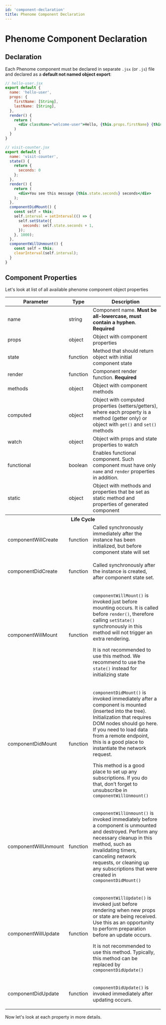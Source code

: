 ```yaml
---
id: 'component-declaration'
title: Phenome Component Declaration
---
```

# Phenome Component Declaration

## Declaration

Each Phenome component must be declared in separate `.jsx` (or `.js`) file and declared as a **default not named object export**:

```jsx
// hello-user.jsx
export default {
  name: 'hello-user',
  props: {
    firstName: [String],
    lastName: [String],
  },
  render() {
    return (
      <div className="welcome-user">Hello, {this.props.firstName} {this.props.lastName}!</div>
    )
  }
}
```

```jsx
// visit-counter.jsx
export default {
  name: 'visit-counter',
  state() {
    return {
      seconds: 0
    };
  },
  render() {
    return (
      <div>You see this message {this.state.seconds} seconds</div>
    );
  },
  componentDidMount() {
    const self = this;
    self.interval = setInterval(() => {
      self.setState({
        seconds: self.state.seconds + 1,
      });
    }, 1000);
  },
  componentWillUnmount() {
    const self = this;
    clearInterval(self.interval);
  }
}
```

## Component Properties

Let's look at list of all available phenome component object properties

<table class="params-table">
  <thead>
    <th>Parameter</th>
    <th>Type</th>
    <th>Description</th>
  </thead>
  <tbody>
    <tr>
      <td>name</td>
      <td>string</td>
      <td>Component name. <b>Must be all-lowercase, must contain a hyphen</b>. <b>Required</b></td>
    </tr>
    <tr>
      <td>props</td>
      <td>object</td>
      <td>Object with component properties</td>
    </tr>
    <tr>
      <td>state</td>
      <td>function</td>
      <td>Method that should return object with initial component state</td>
    </tr>
    <tr>
      <td>render</td>
      <td>function</td>
      <td>Component render function. <b>Required</b>
    </tr>
    <tr>
      <td>methods</td>
      <td>object</td>
      <td>Object with component methods</td>
    </tr>
    <tr>
      <td>computed</td>
      <td>object</td>
      <td>Object with computed properties (setters/getters), where each property is a method (getter only) or object with <code>get()</code> and <code>set()</code> methods</td>
    </tr>
    <tr>
      <td>watch</td>
      <td>object</td>
      <td>Object with props and state properties to watch</td>
    </tr>
    <tr>
      <td>functional</td>
      <td>boolean</td>
      <td>Enables functional component. Such component must have only <code>name</code> and <code>render</code> properties in addition.</td>
    </tr>
    <tr>
      <td>static</td>
      <td>object</td>
      <td>Object with methods and properties that be set as static method and properties of generated component</td>
    </tr>
    <tr>
      <th colspan="3">Life Cycle</th>
    </tr>
    <tr>
      <td>componentWillCreate</td>
      <td>function</td>
      <td>Called synchronously immediately after the instance has been initialized, but before component state will set</td>
    </tr>
    <tr>
      <td>componentDidCreate</td>
      <td>function</td>
      <td><p>Called synchronously after the instance is created, after component state set.</p></td>
    </tr>
    <tr>
      <td>componentWillMount</td>
      <td>function</td>
      <td>
        <p><code>componentWillMount()</code> is invoked just before mounting occurs. It is called before <code>render()</code>, therefore calling <code>setState()</code> synchronously in this method will not trigger an extra rendering.</p>
        <p class="important-note">It is not recommended to use this method. We recommend to use the <code>state()</code> instead for initializing state</p>
      </td>
    </tr>
    <tr>
      <td>componentDidMount</td>
      <td>function</td>
      <td>
        <p><code>componentDidMount()</code> is invoked immediately after a component is mounted (inserted into the tree). Initialization that requires DOM nodes should go here. If you need to load data from a remote endpoint, this is a good place to instantiate the network request.</p>
        <p>This method is a good place to set up any subscriptions. If you do that, don’t forget to unsubscribe in <code>componentWillUnmount()</code></p
      </td>
    </tr>
    <tr>
      <td>componentWillUnmount</td>
      <td>function</td>
      <td><p><code>componentWillUnmount()</code> is invoked immediately before a component is unmounted and destroyed. Perform any necessary cleanup in this method, such as invalidating timers, canceling network requests, or cleaning up any subscriptions that were created in <code>componentDidMount()</code></p></td>
    </tr>
    <tr>
      <td>componentWillUpdate</td>
      <td>function</td>
      <td>
        <p><code>componentWillUpdate()</code> is invoked just before rendering when new props or state are being received. Use this as an opportunity to perform preparation before an update occurs.</p>
        <p class="important-note">It is not recommended to use this method. Typically, this method can be replaced by <code>componentDidUpdate()</code></p>
      </td>
    </tr>
    <tr>
      <td>componentDidUpdate</td>
      <td>function</td>
      <td><p><code>componentDidUpdate()</code> is invoked immediately after updating occurs.</p></td>
    </tr>
  </tbody>
</table>

Now let's look at each property in more details.
